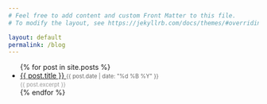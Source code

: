 ```yaml
---
# Feel free to add content and custom Front Matter to this file.
# To modify the layout, see https://jekyllrb.com/docs/themes/#overriding-theme-defaults

layout: default
permalink: /blog
---
```


<style>
    .post-date {
        font-size: 0.8em; /* Imposta il font più piccolo */
        color: #666; /* Opzionale: Cambia il colore se desiderato */
    }

    .excerpt {
        font-size: 0.8em; /* Imposta il font più piccolo */
        color: #999; /* Opzionale: Cambia il colore se desiderato */
    }
</style>

<ul>
  {% for post in site.posts %}
    <li>
      <a href="{{ post.url }}">
      {{ post.title }}
      </a>
      <span class="post-date">{{ post.date | date: "%d %B %Y" }}</span>
      <br/>
      <span class="excerpt">{{ post.excerpt }}</span>
    </li>
  {% endfor %}
</ul>